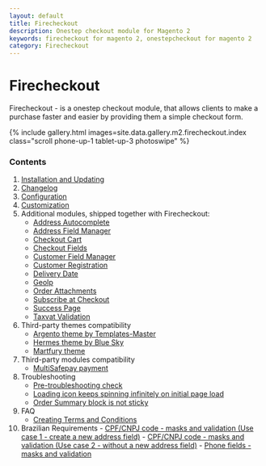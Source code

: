 ```yaml
---
layout: default
title: Firecheckout
description: Onestep checkout module for Magento 2
keywords: firecheckout for magento 2, onestepcheckout for magento 2
category: Firecheckout
---
```


# Firecheckout

Firecheckout - is a onestep checkout module, that allows clients to make a purchase
faster and easier by providing them a simple checkout form.

{% include gallery.html images=site.data.gallery.m2.firecheckout.index class="scroll phone-up-1 tablet-up-3 photoswipe" %}

### Contents

 1. [Installation and Updating](installation/)
 2. [Changelog](changelog/)
 3. [Configuration](configuration/)
 4. [Customization](customization/)
 5. Additional modules, shipped together with Firecheckout:
    - [Address Autocomplete](/m2/extensions/address-autocomplete/)
    - [Address Field Manager](/m2/extensions/address-field-manager/)
    - [Checkout Cart](/m2/extensions/checkout-cart/)
    - [Checkout Fields](/m2/extensions/checkout-fields/)
    - [Customer Field Manager](/m2/extensions/customer-field-manager/)
    - [Customer Registration](/m2/extensions/checkout-registration/)
    - [Delivery Date](/m2/extensions/delivery-date/)
    - [GeoIp](/m2/extensions/geoip/)
    - [Order Attachments](/m2/extensions/order-attachments/)
    - [Subscribe at Checkout](/m2/extensions/subscribe-at-checkout/)
    - [Success Page](/m2/extensions/checkout-success/)
    - [Taxvat Validation](/m2/extensions/taxvat/)
 6. Third-party themes compatibility
    - [Argento theme by Templates-Master](third-party-themes/argento/)
    - [Hermes theme by Blue Sky](third-party-themes/hermes/)
    - [Martfury theme](third-party-themes/martfury/)
 7. Third-party modules compatibility
    - [MultiSafepay payment](third-party-modules/multisafepay/)
 8. Troubleshooting
    - [Pre-troubleshooting check](troubleshooting/pre-troubleshooting-check/)
    - [Loading icon keeps spinning infinitely on initial page load](troubleshooting/loading-icon-keeps-spinning/)
    - [Order Summary block is not sticky](troubleshooting/order-summary-is-not-sticky/)
 9. FAQ
    - [Creating Terms and Conditions](faq/creating-terms-and-conditions/)
 10. Brazilian Requirements
    - [CPF/CNPJ code - masks and validation (Use case 1 - create a new address field)](brazil/cpf-cnpj/)
    - [CPF/CNPJ code - masks and validation (Use case 2 - without a new address field)](brazil/cpfcnpj/)
    - [Phone fields - masks and validation](brazil/phone-field/)